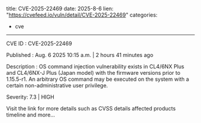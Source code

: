  
title: CVE-2025-22469
date: 2025-8-6
lien: "https://cvefeed.io/vuln/detail/CVE-2025-22469"
categories:
  - cve
---

CVE ID : CVE-2025-22469

Published :  Aug. 6
2025
10:15 a.m. | 2 hours
41 minutes ago

Description : OS command injection vulnerability exists in CL4/6NX Plus and CL4/6NX-J Plus (Japan model) with the firmware versions prior to 1.15.5-r1. An arbitrary OS command may be executed on the system with a certain non-administrative user privilege.

Severity: 7.3 | HIGH

Visit the link for more details
such as CVSS details
affected products
timeline
and more...
